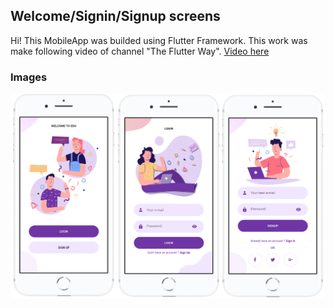 ## Welcome/Signin/Signup screens

Hi! This MobileApp was builded using Flutter Framework. This work was make following video of channel "The Flutter Way". [Video here](https://www.youtube.com/watch?v=ExKYjqgswJg)

### Images
![Screens](/screens.png)
